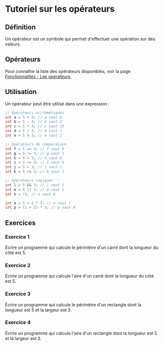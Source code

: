 # Tutoriel sur les opérateurs

## Définition

Un opérateur est un symbole qui permet d'effectuer une opération sur des valeurs.

## Opérateurs

Pour connaître la liste des opérateurs disponibles, voir la page [Fonctionnalités - Les opérateurs](../features/operators.md).

## Utilisation

Un opérateur peut être utilisé dans une expression :

```c
// Opérateurs arithmétiques
int a = 5 + 3; // a vaut 8
int b = 5 - 3; // b vaut 2
int c = 5 * 3; // c vaut 15
int d = 5 / 3; // d vaut 1
int e = 5 % 3; // e vaut 2

// Opérateurs de comparaison
int f = 5 == 3; // f vaut 0
int g = 5 != 3; // g vaut 1
int h = 5 < 3; // h vaut 0
int i = 5 <= 3; // i vaut 0
int j = 5 > 3; // j vaut 1
int k = 5 >= 3; // k vaut 1

// Opérateurs logiques
int l = 5 && 3; // l vaut 1
int m = 5 || 3; // m vaut 1
int n = !5; // n vaut 0

int o = 1 + 2 * 3; // o vaut 7
int p = (1 + 2) * 3; // p vaut 9
```

## Exercices

### Exercice 1

Écrire un programme qui calcule le périmètre d'un carré dont la longueur du côté est 5.

### Exercice 2

Écrire un programme qui calcule l'aire d'un carré dont la longueur du côté est 5.

### Exercice 3

Écrire un programme qui calcule le périmètre d'un rectangle dont la longueur est 5 et la largeur est 3.

### Exercice 4

Écrire un programme qui calcule l'aire d'un rectangle dont la longueur est 5 et la largeur est 3.
